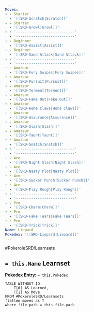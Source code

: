 ```yaml
---
Moves:
- - Starter
  - '[[SRD-Scratch|Scratch]]'
- - Starter
  - '[[SRD-Growl|Growl]]'
- - '---------------------------'
  - '---------------------------'
- - Beginner
  - '[[SRD-Assist|Assist]]'
- - Beginner
  - '[[SRD-Sand Attack|Sand Attack]]'
- - '---------------------------'
  - '---------------------------'
- - Amateur
  - '[[SRD-Fury Swipes|Fury Swipes]]'
- - Amateur
  - '[[SRD-Pursuit|Pursuit]]'
- - Amateur
  - '[[SRD-Torment|Torment]]'
- - Amateur
  - '[[SRD-Fake Out|Fake Out]]'
- - Amateur
  - '[[SRD-Hone Claws|Hone Claws]]'
- - Amateur
  - '[[SRD-Assurance|Assurance]]'
- - Amateur
  - '[[SRD-Slash|Slash]]'
- - Amateur
  - '[[SRD-Taunt|Taunt]]'
- - Amateur
  - '[[SRD-Snatch|Snatch]]'
- - '---------------------------'
  - '---------------------------'
- - Ace
  - '[[SRD-Night Slash|Night Slash]]'
- - Ace
  - '[[SRD-Nasty Plot|Nasty Plot]]'
- - Ace
  - '[[SRD-Sucker Punch|Sucker Punch]]'
- - Ace
  - '[[SRD-Play Rough|Play Rough]]'
- - '---------------------------'
  - '---------------------------'
- - Pro
  - '[[SRD-Charm|Charm]]'
- - Pro
  - '[[SRD-Fake Tears|Fake Tears]]'
- - Pro
  - '[[SRD-Trick|Trick]]'
Name: Liepard
Pokedex: '[[SRD-Liepard|Liepard]]'
---
```


#PokeroleSRD/Learnsets

## `= this.Name` Learnset

**Pokedex Entry:** `= this.Pokedex`

```dataview
TABLE WITHOUT ID
    T[0] AS Learned,
    T[1] AS Move
FROM #PokeroleSRD/Learnsets
flatten moves as T
where file.path = this.file.path
```
